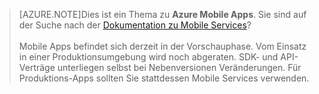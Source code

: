 >[AZURE.NOTE]Dies ist ein Thema zu **Azure Mobile Apps**. Sie sind auf der Suche nach der [Dokumentation zu Mobile Services](/documentation/services/mobile-services/)? <br/><br/> Mobile Apps befindet sich derzeit in der Vorschauphase. Vom Einsatz in einer Produktionsumgebung wird noch abgeraten. SDK- und API-Verträge unterliegen selbst bei Nebenversionen Veränderungen. Für Produktions-Apps sollten Sie stattdessen Mobile Services verwenden.

<!---HONumber=July15_HO3-->